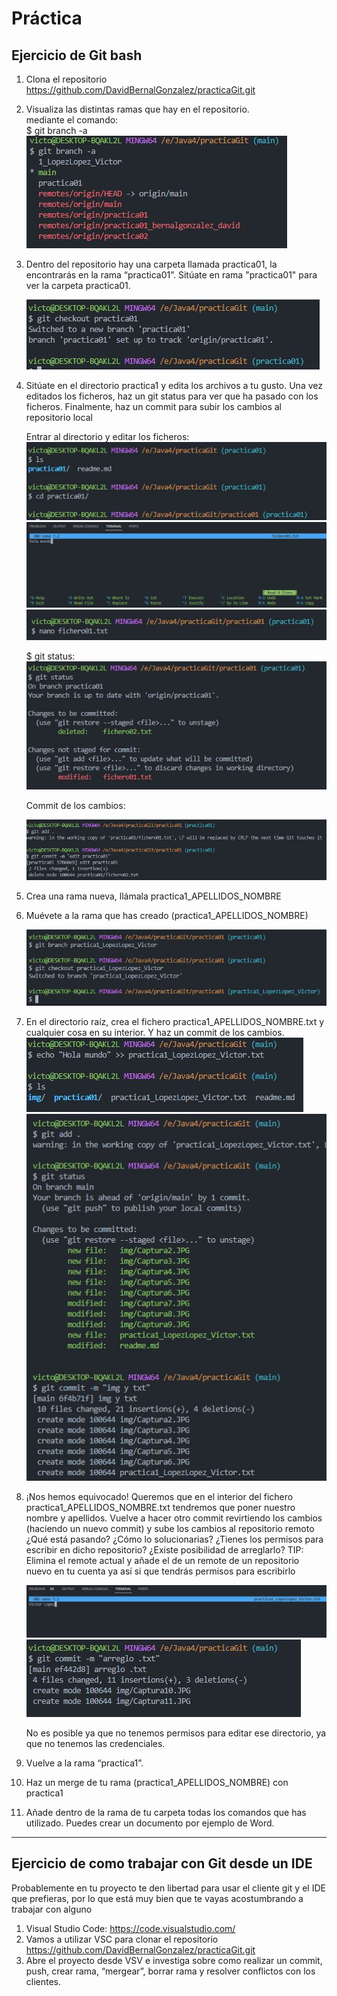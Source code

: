 # Práctica
## Ejercicio de Git bash
1. Clona el repositorio https://github.com/DavidBernalGonzalez/practicaGit.git
2. Visualiza las distintas ramas que hay en el repositorio.   
    mediante el comando:   
    $ git branch -a    
![❌ Error ❌](./img/Captura1.JPG "ramas")

3. Dentro del repositorio hay una carpeta llamada practica01, la encontrarás en la rama “practica01”. Sitúate en rama "practica01" para ver la carpeta practica01.
   
    ![❌ Error ❌](./img/Captura2.JPG "ramas-practica01")
    
4. Sitúate en el directorio practica1 y edita los archivos a tu gusto. Una vez editados los ficheros, haz un git status para ver que ha pasado con los ficheros. Finalmente, haz un commit para subir los cambios al repositorio local  
   
    Entrar al directorio y editar los ficheros:  
    ![❌ Error ❌](./img/Captura3.JPG "ramas-directorio")
    ![❌ Error ❌](./img/Captura4.JPG "ramas-directorio")
    ![❌ Error ❌](./img/Captura5.JPG "ramas-directorio")  

    $ git status:  
    ![❌ Error ❌](./img/Captura6.JPG "ramas-status")  
    
    Commit de los cambios:

    ![❌ Error ❌](./img/Captura7.JPG "ramas-Commit1")

5. Crea una rama nueva, llámala practica1_APELLIDOS_NOMBRE
6. Muévete a la rama que has creado (practica1_APELLIDOS_NOMBRE)
   
      
    ![❌ Error ❌](./img/Captura8.JPG "ramas-ppractica1_APELLIDOS_NOMBRE")

7. En el directorio raíz, crea el fichero practica1_APELLIDOS_NOMBRE.txt y cualquier cosa en su interior. Y haz un commit de los cambios.  
    ![❌ Error ❌](./img/Captura9.JPG "practica1_APELLIDOS_NOMBRE.txt")
    ![❌ Error ❌](./img/Captura10.JPG "practica1_APELLIDOS_NOMBRE.txt")

8. ¡Nos hemos equivocado! Queremos que en el interior del fichero practica1_APELLIDOS_NOMBRE.txt tendremos que poner nuestro nombre y apellidos. Vuelve a hacer otro commit revirtiendo los cambios (haciendo un nuevo commit) y sube los cambios al repositorio remoto ¿Qué está pasando? ¿Cómo lo solucionarias? ¿Tienes los permisos para escribir en dicho repositorio? ¿Existe posibilidad de arreglarlo? 
    TIP: Elimina el remote actual y añade el de un remote de un repositorio nuevo en tu cuenta ya así si que tendrás permisos para escribirlo

    ![❌ Error ❌](./img/Captura11.JPG "txt")
    ![❌ Error ❌](./img/Captura12.JPG "txt")

    No es posible ya que no tenemos permisos para editar ese directorio, ya que no tenemos las credenciales.

9.  Vuelve a la rama “practica1”.
10. Haz un merge de tu rama (practica1_APELLIDOS_NOMBRE) con practica1
11. Añade dentro de la rama de tu carpeta todas los comandos que has utilizado. Puedes crear un documento por ejemplo de Word.
---
## Ejercicio de como trabajar con Git desde un IDE
Probablemente en tu proyecto te den libertad para usar el cliente git y el IDE que prefieras, por lo que está muy bien que te vayas acostumbrando a trabajar con alguno

1. Visual Studio Code: https://code.visualstudio.com/
2. Vamos a utilizar VSC para clonar el repositorio https://github.com/DavidBernalGonzalez/practicaGit.git
3. Abre el proyecto desde VSV e investiga sobre como realizar un commit, push, crear rama, “mergear”, borrar rama y resolver conflictos con los clientes.
